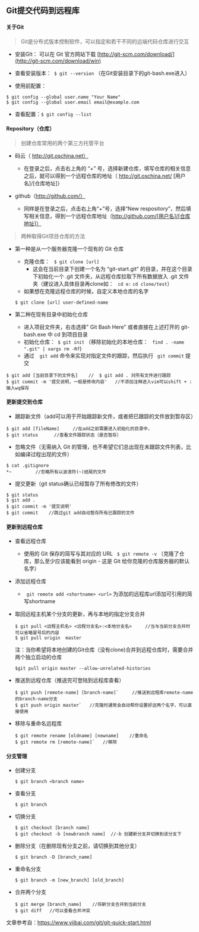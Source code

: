 ## Git提交代码到远程库

#### 关于Git

> Git是分布式版本控制软件，可以指定和若干不同的远端代码仓库进行交互

- 安装GIt： 可以在 Git 官方网站下载 [http://git-scm.com/download/](http://git-scm.com/download/win)
- 查看安装版本：` $ git --version` （在Git安装目录下的git-bash.exe进入）

- 使用前配置：

```
$ git config --global user.name "Your Name"
$ git config --global user.email email@example.com
```

- 查看配置：` $ git config --list  `



#### Repository（仓库）

> 创建仓库常用的两个第三方托管平台

- 码云（ http://git.oschina.net）

  - 在登录之后，点击右上角的 “+” 号，选择新建仓库，填写仓库的相关信息之后，就可以得到一个远程仓库的地址（ http://git.oschina.net/ [用户名]/[仓库地址]）

  

- github（http://github.com/）

  - 同样是在登录之后，点击右上角“+”号，选择“New respository”，然后填写相关信息，得到一个远程仓库地址（http://github.com/[用户名]/[仓库地址]）

    

> 两种取得Git项目仓库的方法

- 第一种是从一个服务器克隆一个现有的 Git 仓库

  - 克隆仓库： ` $ git clone [url]`
    - 这会在当前目录下创建一个名为 “git-start.git” 的目录，并在这个目录下初始化一个 .git 文件夹，从远程仓库拉取下所有数据放入 .git 文件夹（建议进入具体目录再clone如： ` cd e:`  ` cd clone/test `）
  - 如果想在克隆远程仓库的时候，自定义本地仓库的名字

  ```
  $ git clone [url] user-defined-name
  ```

  



- 第二种在现有目录中初始化仓库
  - 进入项目文件夹，右击选择" Git Bash Here" 或者直接在上述打开的 git-bash.exe 中 cd 到项目目录
  - 初始化仓库：` $ git init`    （移除初始化的本地仓库： ` find . -name ".git" | xargs rm -Rf`)
  - 通过`  git add` 命令来实现对指定文件的跟踪，然后执行 ` git commit` 提交

```
$ git add [当前目录下的文件名]    //  $ git add . 对所有文件进行跟踪
$ git commit -m '提交说明，一般是修改内容'   //不添加注释进入vim可以shift + : 输入wq保存
```



#### 更新提交到仓库

- 跟踪新文件（add可以用于开始跟踪新文件，或者把已跟踪的文件放到暂存区）

```
$ git add [fileName]     //在add之前需要进入初始化的目录中，
$ git status      //查看文件跟踪状态（是否暂存）
```



- 忽略文件（无需纳入 Git 的管理，也不希望它们总出现在未跟踪文件列表，比如编译过程出现的文件）

```
$ cat .gitignore
*~         //忽略所有以波浪符(~)结尾的文件
```



- 提交更新（git status确认已经暂存了所有修改的文件）

```
$ git status
$ git add .
$ git commit -m '提交说明'
$ git commit    //跳过git add自动暂存所有已跟踪的文件
```



#### 更新到远程仓库

- 查看远程仓库

  - 使用的 Git 保存的简写与其对应的 URL  ` $ git remote -v`   （克隆了仓库，那么至少应该能看到 origin - 这是 Git 给你克隆的仓库服务器的默认名字）

    

- 添加远程仓库
  
  - ` git remote add <shortname> <url>`  为添加的远程库url添加可引用的简写shortname



- 取回远程主机某个分支的更新，再与本地的指定分支合并

  ```
  $ git pull <远程主机名> <远程分支名>:<本地分支名>     //当与当前分支合并时可以省略冒号后的内容
  $ git pull origin  master
  ```

  注：当你希望将本地创建的Git仓库（没有clone)合并到远程仓库时，需要合并两个独立启动的仓库

  `$git pull origin master --allow-unrelated-histories`



- 推送到远程仓库（推送完可登陆到远程库查看）

  ```
  $ git push [remote-name] [branch-name]`     //推送到远程库remote-name的branch-name分支
  $ git push origin master`   //克隆时通常会自动帮你设置好这两个名字，可以直接使用
  ```

  

  

- 移除与重命名远程库

  ```
  $ git remote rename [oldname] [newname]    //重命名
  $ git remote rm [remote-name]`   //移除
  ```



#### 分支管理

- 创建分支

  ```
  $ git branch <branch name>
  ```

- 查看分支

  ```
  $ git branch 
  ```

- 切换分支

  ```
  $ git checkout [branch name]
  $ git checkout -b [newbranch name]  //-b 创建新分支并切换到该分支下
  ```

- 删除分支（在删除现有分支之前，请切换到其他分支）

  ```
  $ git branch -D [branch_name]
  ```

- 重命名分支

  ```
  $ git branch -m [new_branch] [old_branch]
  ```

- 合并两个分支

  ```
  $ git merge [branch_name]    //将新分支合并到当前分支  
  $ git diff   //可以查看合并冲突
  ```

  

文章参考自：https://www.yiibai.com/git/git-quick-start.html











